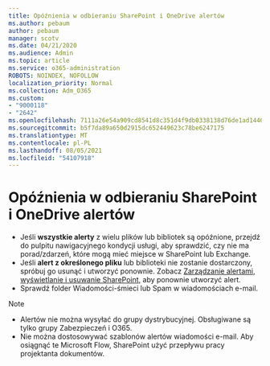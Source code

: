 ```yaml
---
title: Opóźnienia w odbieraniu SharePoint i OneDrive alertów
ms.author: pebaum
author: pebaum
manager: scotv
ms.date: 04/21/2020
ms.audience: Admin
ms.topic: article
ms.service: o365-administration
ROBOTS: NOINDEX, NOFOLLOW
localization_priority: Normal
ms.collection: Adm_O365
ms.custom:
- "9000118"
- "2642"
ms.openlocfilehash: 7111a26e54a909cd8541d8c351d4f9db0338138d76de1ad14402b1c86932b79c
ms.sourcegitcommit: b5f7da89a650d2915dc652449623c78be6247175
ms.translationtype: MT
ms.contentlocale: pl-PL
ms.lasthandoff: 08/05/2021
ms.locfileid: "54107918"
---
```

# <a name="delays-in-receiving-sharepoint-and-onedrive-alerts"></a>Opóźnienia w odbieraniu SharePoint i OneDrive alertów

- Jeśli **wszystkie alerty** z wielu plików lub [](https://portal.office.com/adminportal/home?ref=/servicehealth) bibliotek są opóźnione, przejdź do pulpitu nawigacyjnego kondycji usługi, aby sprawdzić, czy nie ma porad/zdarzeń, które mogą mieć miejsce w SharePoint lub Exchange.
- Jeśli **alert z określonego pliku** lub biblioteki nie zostanie dostarczony, spróbuj go usunąć i utworzyć ponownie. Zobacz [Zarządzanie alertami, wyświetlanie i usuwanie SharePoint,](https://support.microsoft.com/office/99dfb19c-9a90-4a8c-aba1-aa8c8afb0de2) aby ponownie utworzyć alert.
- Sprawdź folder Wiadomości-śmieci lub Spam w wiadomościach e-mail.

> [!NOTE]
> - Alertów nie można wysyłać do grupy dystrybucyjnej. Obsługiwane są tylko grupy Zabezpieczeń i O365.
> - Nie można dostosowywać szablonów alertów wiadomości e-mail. Aby osiągnąć te Microsoft Flow, SharePoint użyć przepływu pracy projektanta dokumentów.

